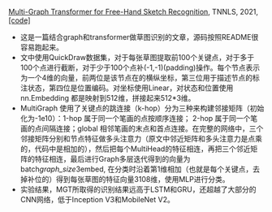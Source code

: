
[Multi-Graph Transformer for Free-Hand Sketch Recognition](https://arxiv.org/abs/1912.11258), TNNLS, 2021, [[code]](https://github.com/PengBoXiangShang/multigraph_transformer)
- 这是一篇结合graph和transformer做草图识别的文章，源码按照README很容易跑起来。
- 文中使用QuickDraw数据集，对于每张草图提取前100个关键点，对于多于100个点进行截断，对于少于100个点补(-1,-1)(padding)操作。每个节点表示为一个4维的向量，前两位是该节点在的横纵坐标，第三位用于描述节点的标注状态，第四位是位置编码。对坐标使用Linear，对状态和位置使用nn.Embedding 都是映射到512维，拼接起来512*3维。
- MultiGraph 使用了关键点的跳连接（k-hop）分为三种来构建邻接矩阵（初始化为-1e10）：1-hop 属于同一个笔画的点按顺序连接； 2-hop 属于同一个笔画的点间隔连接；global 相邻笔画的末点和首点连接。在完整的网络中，三个邻接矩阵分别和节点特征做多头注意力（原文中邻近矩阵和多头注意力是点乘的，代码中是相加的），然后把每个MultiHead的特征相连，再把三个邻近矩阵的特征相连，最后进行Graph多层迭代得到的向量为batch*graph_size*3embed, 在分类时沿着第1维相加（也就是每个关键点，去掉补位的）得到每张草图的特征向量3108维，使用MLP进行分类。
- 实验结果，MGT所取得的识别结果远高于LSTM和GRU，还超越了大部分的CNN网络，低于Inception V3和MobileNet V2。
